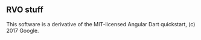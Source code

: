 ## RVO stuff

This software is a derivative of the MIT-licensed Angular Dart quickstart, (c) 2017 Google.
